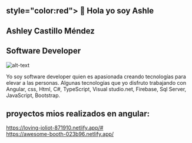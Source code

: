 

<h2> style="color:red"> 👋 Hola yo soy Ashle </h2>
<h2> Ashley Castillo Méndez </h2>            
<h2>Software Developer </h2> 



![alt-text](https://media2.giphy.com/media/l4Ki4biBSwhjyrS48/giphy.gif?cid=638dd686ddzyvk900a92lm5fbkdaips4iqwvpvu3biowbm9o&rid=giphy.gif&ct=g)

<p>
Yo soy software developer quien es apasionada creando tecnologías para elevar a las personas. 
Algunas tecnologías que yo disfruto trabajando con Angular, css, Html, C#, TypeScript, Visual studio.net, Firebase, Sql Server, JavaScript, Bootstrap.
</p>
</hr>
<h2> proyectos mios realizados en angular:</h2>

https://loving-joliot-871910.netlify.app/#
<br>
https://awesome-booth-023b96.netlify.app/





